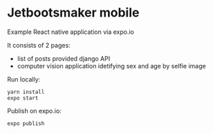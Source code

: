 # Jetbootsmaker mobile

Example React native application via expo.io

It consists of 2 pages:

- list of posts provided django API
- computer vision application idetifying sex and age by selfie image

Run locally:

```
yarn install
expo start
```

Publish on expo.io:

```
expo publish
```
